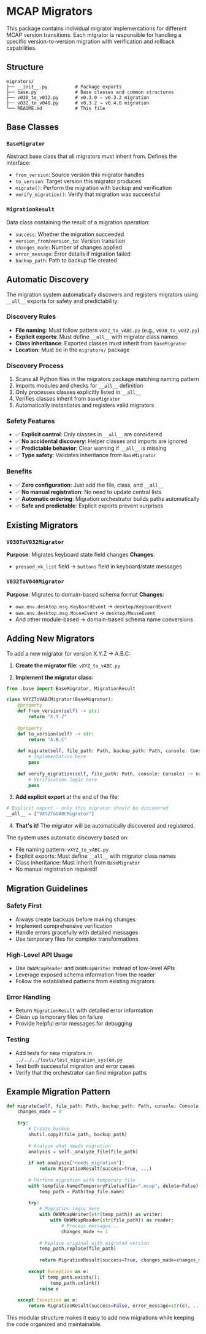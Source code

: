 # MCAP Migrators

This package contains individual migrator implementations for different MCAP version transitions. Each migrator is responsible for handling a specific version-to-version migration with verification and rollback capabilities.

## Structure

```
migrators/
├── __init__.py          # Package exports
├── base.py              # Base classes and common structures
├── v030_to_v032.py      # v0.3.0 → v0.3.2 migration
├── v032_to_v040.py      # v0.3.2 → v0.4.0 migration
└── README.md            # This file
```

## Base Classes

### `BaseMigrator`
Abstract base class that all migrators must inherit from. Defines the interface:

- `from_version`: Source version this migrator handles
- `to_version`: Target version this migrator produces  
- `migrate()`: Perform the migration with backup and verification
- `verify_migration()`: Verify that migration was successful

### `MigrationResult`
Data class containing the result of a migration operation:

- `success`: Whether the migration succeeded
- `version_from`/`version_to`: Version transition
- `changes_made`: Number of changes applied
- `error_message`: Error details if migration failed
- `backup_path`: Path to backup file created

## Automatic Discovery

The migration system automatically discovers and registers migrators using `__all__` exports for safety and predictability:

### Discovery Rules
- **File naming**: Must follow pattern `vXYZ_to_vABC.py` (e.g., `v030_to_v032.py`)
- **Explicit exports**: Must define `__all__` with migrator class names
- **Class inheritance**: Exported classes must inherit from `BaseMigrator`
- **Location**: Must be in the `migrators/` package

### Discovery Process
1. Scans all Python files in the migrators package matching naming pattern
2. Imports modules and checks for `__all__` definition
3. Only processes classes explicitly listed in `__all__`
4. Verifies classes inherit from `BaseMigrator`
5. Automatically instantiates and registers valid migrators

### Safety Features
- ✅ **Explicit control**: Only classes in `__all__` are considered
- ✅ **No accidental discovery**: Helper classes and imports are ignored
- ✅ **Predictable behavior**: Clear warning if `__all__` is missing
- ✅ **Type safety**: Validates inheritance from `BaseMigrator`

### Benefits
- ✅ **Zero configuration**: Just add the file, class, and `__all__`
- ✅ **No manual registration**: No need to update central lists
- ✅ **Automatic ordering**: Migration orchestrator builds paths automatically
- ✅ **Safe and predictable**: Explicit exports prevent surprises

## Existing Migrators

### `V030ToV032Migrator`
**Purpose**: Migrates keyboard state field changes
**Changes**: 
- `pressed_vk_list` field → `buttons` field in keyboard/state messages

### `V032ToV040Migrator`  
**Purpose**: Migrates to domain-based schema format
**Changes**:
- `owa.env.desktop.msg.KeyboardEvent` → `desktop/KeyboardEvent`
- `owa.env.desktop.msg.MouseEvent` → `desktop/MouseEvent`
- And other module-based → domain-based schema name conversions

## Adding New Migrators

To add a new migrator for version X.Y.Z → A.B.C:

1. **Create the migrator file**: `vXYZ_to_vABC.py`

2. **Implement the migrator class**:
```python
from .base import BaseMigrator, MigrationResult

class VXYZToVABCMigrator(BaseMigrator):
    @property
    def from_version(self) -> str:
        return "X.Y.Z"
    
    @property  
    def to_version(self) -> str:
        return "A.B.C"
    
    def migrate(self, file_path: Path, backup_path: Path, console: Console, verbose: bool) -> MigrationResult:
        # Implementation here
        pass
    
    def verify_migration(self, file_path: Path, console: Console) -> bool:
        # Verification logic here
        pass
```

3. **Add explicit export** at the end of the file:
```python
# Explicit export - only this migrator should be discovered
__all__ = ["VXYZToVABCMigrator"]
```

4. **That's it!** The migrator will be automatically discovered and registered.

The system uses automatic discovery based on:
- File naming pattern: `vXYZ_to_vABC.py`
- Explicit exports: Must define `__all__` with migrator class names
- Class inheritance: Must inherit from `BaseMigrator`
- No manual registration required!

## Migration Guidelines

### Safety First
- Always create backups before making changes
- Implement comprehensive verification
- Handle errors gracefully with detailed messages
- Use temporary files for complex transformations

### High-Level API Usage
- Use `OWAMcapReader` and `OWAMcapWriter` instead of low-level APIs
- Leverage exposed schema information from the reader
- Follow the established patterns from existing migrators

### Error Handling
- Return `MigrationResult` with detailed error information
- Clean up temporary files on failure
- Provide helpful error messages for debugging

### Testing
- Add tests for new migrators in `../../../tests/test_migration_system.py`
- Test both successful migration and error cases
- Verify that the orchestrator can find migration paths

## Example Migration Pattern

```python
def migrate(self, file_path: Path, backup_path: Path, console: Console, verbose: bool) -> MigrationResult:
    changes_made = 0
    
    try:
        # Create backup
        shutil.copy2(file_path, backup_path)
        
        # Analyze what needs migration
        analysis = self._analyze_file(file_path)
        
        if not analysis["needs_migration"]:
            return MigrationResult(success=True, ...)
        
        # Perform migration with temporary file
        with tempfile.NamedTemporaryFile(suffix=".mcap", delete=False) as tmp_file:
            temp_path = Path(tmp_file.name)
        
        try:
            # Migration logic here
            with OWAMcapWriter(str(temp_path)) as writer:
                with OWAMcapReader(str(file_path)) as reader:
                    # Process messages...
                    changes_made += 1
            
            # Replace original with migrated version
            temp_path.replace(file_path)
            
            return MigrationResult(success=True, changes_made=changes_made, ...)
            
        except Exception as e:
            if temp_path.exists():
                temp_path.unlink()
            raise e
            
    except Exception as e:
        return MigrationResult(success=False, error_message=str(e), ...)
```

This modular structure makes it easy to add new migrations while keeping the code organized and maintainable.
